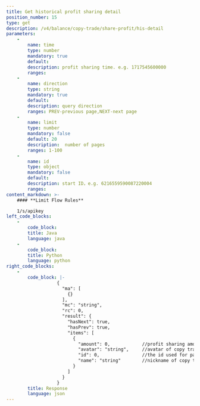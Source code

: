 ```yaml
---
title: Get historical profit sharing detail
position_number: 15
type: get
description: /v4/balance/copy-trade/share-profit/his-detail
parameters:
    -
        name: time
        type: number
        mandatory: true
        default:
        description: profit sharing time. e.g. 1717545600000
        ranges: 
    -
        name: direction
        type: string
        mandatory: true
        default:
        description: query direction
        ranges: PREV-previous page,NEXT-next page
    -
        name: limit
        type: number
        mandatory: false
        default: 20
        description:  number of pages
        ranges: 1-100
    -
        name: id
        type: object
        mandatory: false
        default: 
        description: start ID，e.g. 6216559590087220004
        ranges:
content_markdown: >-
    #### **Limit Flow Rules**

    1/s/apikey
left_code_blocks:
    -
        code_block:
        title: Java
        language: java
    -
        code_block:
        title: Python
        language: python
right_code_blocks:
    -
        code_block: |-
                   {
                     "ma": [
                       {}
                     ],
                     "mc": "string",
                     "rc": 0,
                     "result": {
                       "hasNext": true,
                       "hasPrev": true,
                       "items": [
                         {
                           "amount": 0,            //profit sharing amount.
                           "avatar": "string",     //avatar of copy trader.
                           "id": 0,                //the id used for pagination query.
                           "name": "string"        //nickname of copy trader.
                         }
                       ]
                     }
                   }
        title: Response
        language: json
---
```

